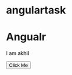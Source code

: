# angulartask
<h1>Angualr</h1>
<p>I am akhil</p>
<button type="submit" class="btn btn-info">Click Me</button>
